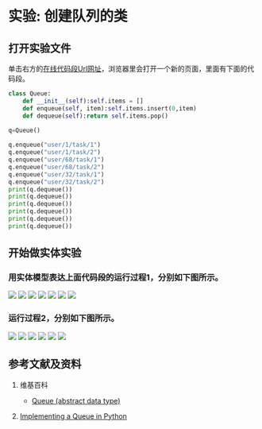 ﻿# 实验: 创建队列的类

## 打开实验文件

单击右方的[在线代码段Url网址](http://www.pythontutor.com/visualize.html#code=class%20Queue%3A%0A%20%20%20%20def%20__init__%28self%29%3Aself.items%20%3D%20%5B%5D%0A%20%20%20%20def%20enqueue%28self,%20item%29%3Aself.items.insert%280,item%29%0A%20%20%20%20def%20dequeue%28self%29%3Areturn%20self.items.pop%28%29%0A%20%20%20%20%0Aq%3DQueue%28%29%0A%0Aq.enqueue%28%22user/1/task/1%22%29%0Aq.enqueue%28%22user/1/task/2%22%29%0Aq.enqueue%28%22user/68/task/1%22%29%0Aq.enqueue%28%22user/68/task/2%22%29%0Aq.enqueue%28%22user/32/task/1%22%29%0Aq.enqueue%28%22user/32/task/2%22%29%0Aprint%28q.dequeue%28%29%29%0Aprint%28q.dequeue%28%29%29%0Aprint%28q.dequeue%28%29%29%0Aprint%28q.dequeue%28%29%29%0Aprint%28q.dequeue%28%29%29%0Aprint%28q.dequeue%28%29%29&cumulative=false&heapPrimitives=nevernest&mode=edit&origin=opt-frontend.js&py=py3anaconda&rawInputLstJSON=%5B%5D&textReferences=false)，浏览器里会打开一个新的页面，里面有下面的代码段。

```python
class Queue:
    def __init__(self):self.items = []
    def enqueue(self, item):self.items.insert(0,item)
    def dequeue(self):return self.items.pop()
    
q=Queue()

q.enqueue("user/1/task/1")
q.enqueue("user/1/task/2")
q.enqueue("user/68/task/1")
q.enqueue("user/68/task/2")
q.enqueue("user/32/task/1")
q.enqueue("user/32/task/2")
print(q.dequeue())
print(q.dequeue())
print(q.dequeue())
print(q.dequeue())
print(q.dequeue())
print(q.dequeue())
```

## 开始做实体实验

### 用实体模型表达上面代码段的运行过程1，分别如下图所示。

![](/images/理解基本的数据结构/创建队列的类/1a1.jpg)
![](/images/理解基本的数据结构/创建队列的类/1a2.jpg)
![](/images/理解基本的数据结构/创建队列的类/1a3.jpg)
![](/images/理解基本的数据结构/创建队列的类/1a4.jpg)
![](/images/理解基本的数据结构/创建队列的类/1a5.jpg)
![](/images/理解基本的数据结构/创建队列的类/1a6.jpg)
![](/images/理解基本的数据结构/创建队列的类/1a7.jpg)

### 运行过程2，分别如下图所示。

![](/images/理解基本的数据结构/创建队列的类/2a1.jpg)
![](/images/理解基本的数据结构/创建队列的类/2a2.jpg)
![](/images/理解基本的数据结构/创建队列的类/2a3.jpg)
![](/images/理解基本的数据结构/创建队列的类/2a4.jpg)
![](/images/理解基本的数据结构/创建队列的类/2a5.jpg)
![](/images/理解基本的数据结构/创建队列的类/2a6.jpg)

## 参考文献及资料

1. 维基百科
	- [Queue (abstract data type)](https://en.wikipedia.org/wiki/Queue_(abstract_data_type)) 

2. [Implementing a Queue in Python](https://runestone.academy/runestone/books/published/pythonds/BasicDS/ImplementingaQueueinPython.html) 
